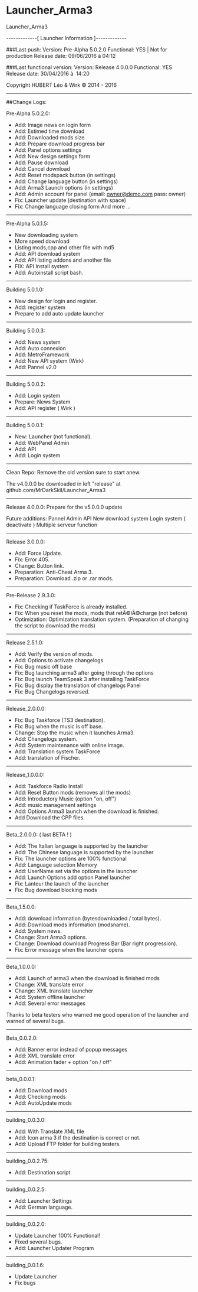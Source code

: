 # Launcher_Arma3
Launcher_Arma3 

-------------[ Launcher Information ]-------------

###Last push:
Version: Pre-Alpha 5.0.2.0
Functional: YES  |    Not for production
Release date: 09/06/2016 à 04:12


###Last functional version:
Version: Release 4.0.0.0
Functional: YES
Release date: 30/04/2016 à  14:20

Copyright HUBERT Léo & Wirk © 2014 - 2016

--------------------------------------------------


##Change Logs:

Pre-Alpha 5.0.2.0:
- Add: Image news on login form
- Add: Estimed time download
- Add: Downloaded mods size
- Add: Prepare download progress bar
- Add: Panel options settings
- Add: New design settings form
- Add: Pause download
- Add: Cancel download
- Add: Reset modspack button (in settings)
- Add: Change language button (in settings)
- Add: Arma3 Launch options (in settings)
- Add: Admin account for panel (email: owner@demo.com pass: owner)
- Fix: Launcher update (destination with space)
- Fix: Change language closing form
And more ...

------------------------------------

Pre-Alpha 5.0.1.5:
- New downloading system
- More speed download
- Listing mods,cpp and other file with md5
- Add: API download system
- Add: API listing addons and another file
- FIX: API Install system
- Add: Autoinstall script bash.

------------------------------------

Building 5.0.1.0:
- New design for login and register.
- Add: register system
- Prepare to add auto update launcher

-------------------------------------

Building 5.0.0.3:
- Add: News system
- Add: Auto connexion
- Add: MetroFramework
- Add: New API system (Wirk)
- Add: Pannel v2.0
 
-------------------------------------

Building 5.0.0.2:
- Add: Login system
- Prepare: News System
- Add: API register ( Wirk )

-------------------------------------

Building 5.0.0.1:
- New: Launcher (not functional).
- Add: WebPanel Admin
- Add: API
- Add: Login system

--------------------------------------

Clean Repo:
Remove the old version
sure to start anew.

The v4.0.0.0 be downloaded in
left "release" at github.com/MrDarkSkil/Launcher_Arma3 

--------------------------------------

Release 4.0.0.0:
Prepare for the v5.0.0.0 update

Future additions:
Pannel Admin
API
New download system
Login system ( deactivate )
Multiple serveur function

--------------------------------------

Release 3.0.0.0:
- Add: Force Update.
- Fix: Error 405.
- Change: Button link.
- Preparation: Anti-Cheat Arma 3.
- Preparation: Download .zip or .rar mods.

--------------------------------------

Pre-Release 2.9.3.0:
- Fix: Checking if TaskForce is already installed.
- Fix: When you reset the mods, mods that retÃ©lÃ©charge (not before)
- Optimization: Optimization translation system.
(Preparation of changing the script to download the mods)
--------------------------------------

Release 2.5.1.0:
- Add: Verify the version of mods.
- Add: Options to activate changelogs
- Fix: Bug music off base
- Fix: Bug launching arma3 after going through the options
- Fix: Bug launch TeamSpeak 3 after installing TaskForce
- Fix: Bug display the translation of changelogs Panel
- Fix: Bug Changelogs reversed.

--------------------------------------

Release_2.0.0.0:
- Fix: Bug Taskforce (TS3 destination).
- Fix: Bug when the music is off base.
- Change: Stop the music when it launches Arma3.
- Add: Changelogs system.
- Add: System maintenance with online image.
- Add: Translation system TaskForce
- Add: translation of Fischer.

--------------------------------------

Release_1.0.0.0:
- Add: Taskforce Radio Install
- Add: Reset Button mods (removes all the mods)
- Add: Introductory Music (option "on, off")
- Add: music management settings
- Add: Options Arma3 launch when the download is finished.
- Add Download the CPP files.

--------------------------------------

Beta_2.0.0.0:
( last BETA ! )
- Add: The Italian language is supported by the launcher
- Add: The Chinese language is supported by the launcher
- Fix: The launcher options are 100% functional
- Add: Language selection Memory
- Add: UserName set via the options in the launcher
- Add: Launch Options add option Panel launcher
- Fix: Lanteur the launch of the launcher
- Fix: Bug download blocking mods

--------------------------------------

Beta_1.5.0.0:
- Add: download information (bytesdownloaded / total bytes).
- Add: Download mods information (modsname).
- Add: System news.
- Change: Start Arma3 options.
- Change: Download download Progress Bar (Bar right progression).
- Fix: Error message when the launcher opens

--------------------------------------

Beta_1.0.0.0:
- Add: Launch of arma3 when the download is finished mods
- Change: XML translate error
- Change: XML translate launcher
- Add: System offline launcher
- Add: Several error messages

Thanks to beta testers who warned me good
operation of the launcher and warned of several bugs.

--------------------------------------

Beta_0.0.2.0:
- Add: Banner error instead of popup messages
- Add: XML translate error
- Add: Animation fader + option "on / off"

--------------------------------------

beta_0.0.0.1:
- Add: Download mods
- Add: Checking mods
- Add: AutoUpdate mods

--------------------------------------

building_0.0.3.0:
- Add: With Translate XML file
- Add: Icon arma 3 if the destination is correct or not.
- Add: Upload FTP folder for building testers.

--------------------------------------

building_0.0.2.75:
- Add: Destination script

--------------------------------------

building_0.0.2.5:
- Add: Launcher Settings
- Add: German language.

--------------------------------------

building_0.0.2.0:
- Update Launcher 100% Functional!
- Fixed several bugs.
- Add: Launcher Updater Program
--------------------------------------

building_0.0.1.6:

+ Update Launcher
+ Fix bugs
